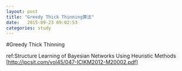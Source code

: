 ```yaml
---
layout: post
title: "Greedy Thick Thinning算法"
date:   2015-09-23 09:02:53
categories: study
---
```

#Greedy Thick Thinning





ref:Structure Learning of Bayesian Networks Using Heuristic Methods [http://ipcsit.com/vol45/047-ICIKM2012-M20002.pdf]
